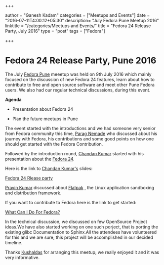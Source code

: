 +++

author = "Ganesh Kadam"
categories = ["Meetups and Events"]
date = "2016-07-11T4:00:12+05:30"
description= "July Fedora Pune Meetup 2016"
linktitle = "/categories/Meetups and Events/"
title = "Fedora 24 Release Party, July 2016"
type = "post"
tags = ["Fedora"]

+++

# Fedora 24 Release Party, Pune 2016

The July [Fedora Pune](https://fedoraproject.org/wiki/Release_Party_F24_Pune#List_of_attendees) meeetup was held on 9th July 2016 which mainly focused on the discussion of new Fedora 24 features, learn about how to contribute to free and open source software and meet other Pune Fedora users. We also had our regular technical discussions, during this event.

**Agenda**

- Presentation about Fedora 24

- Plan the future meetups in Pune

The event started with the introductions and we had someone very senior from Fedora community this time, [Parag Nemade](https://twitter.com/paraagan) who discussed about his journey with Fedora, his contributions and some good points
on how one should get started with the Fedora Contribution.

Followed by the introduction round,  [Chandan Kumar](https://twitter.com/ciypro) started with his presentation about the      [Fedora 24](https://getfedora.org/workstation/).

Here is the link to  [Chandan Kumar's](https://twitter.com/ciypro)  slides:

[Fedora 24 Rlease party](bit.ly/f24ppt)

[Pravin Kumar](https://twitter.com/kumar_pravin) discussed about [Flatpak](http://flatpak.org/) , the Linux application sandboxing and distribution framework.

If you want to contribute to Fedora here is the link to get started:

[What Can I Do For Fedora?](http://whatcanidoforfedora.org/en/)

In the technical discussion, we discussed on few OpenSource Project ideas.We have also started working on one such
porject, that is porting the existing glibc Documentation to Sphinx.All the attendees have volunteered for this and
we are sure, this project will be accomplished in our decided timeline.

Thanks [Kushaldas](https://twitter.com/kushaldas) for arranging this meetup, we really enjoyed it and it was very informative.

